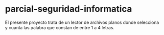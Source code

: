 # parcial-seguridad-informatica

El presente proyecto trata de un lector de archivos planos donde selecciona y cuanta las palabra que constan de entre 1 a 4 letras.